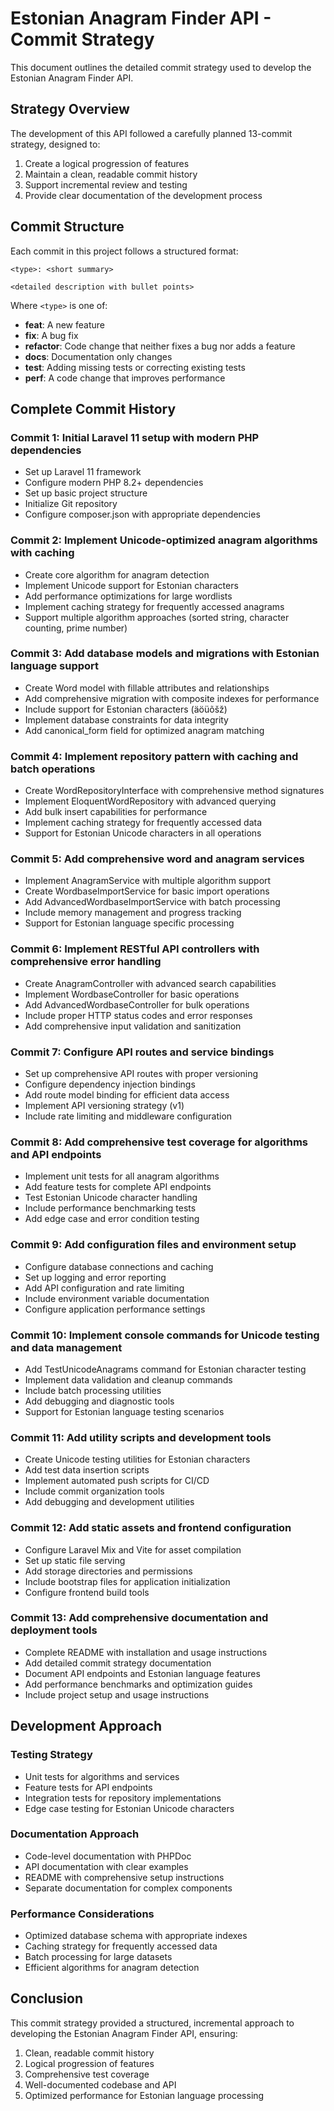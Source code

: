 # Estonian Anagram Finder API - Commit Strategy

This document outlines the detailed commit strategy used to develop the Estonian Anagram Finder API.

## Strategy Overview

The development of this API followed a carefully planned 13-commit strategy, designed to:

1. Create a logical progression of features
2. Maintain a clean, readable commit history
3. Support incremental review and testing
4. Provide clear documentation of the development process

## Commit Structure

Each commit in this project follows a structured format:

```
<type>: <short summary>

<detailed description with bullet points>
```

Where `<type>` is one of:
- **feat**: A new feature
- **fix**: A bug fix
- **refactor**: Code change that neither fixes a bug nor adds a feature
- **docs**: Documentation only changes
- **test**: Adding missing tests or correcting existing tests
- **perf**: A code change that improves performance

## Complete Commit History

### Commit 1: Initial Laravel 11 setup with modern PHP dependencies
- Set up Laravel 11 framework
- Configure modern PHP 8.2+ dependencies
- Set up basic project structure
- Initialize Git repository
- Configure composer.json with appropriate dependencies

### Commit 2: Implement Unicode-optimized anagram algorithms with caching
- Create core algorithm for anagram detection
- Implement Unicode support for Estonian characters
- Add performance optimizations for large wordlists
- Implement caching strategy for frequently accessed anagrams
- Support multiple algorithm approaches (sorted string, character counting, prime number)

### Commit 3: Add database models and migrations with Estonian language support
- Create Word model with fillable attributes and relationships
- Add comprehensive migration with composite indexes for performance
- Include support for Estonian characters (äöüõšž)
- Implement database constraints for data integrity
- Add canonical_form field for optimized anagram matching

### Commit 4: Implement repository pattern with caching and batch operations
- Create WordRepositoryInterface with comprehensive method signatures
- Implement EloquentWordRepository with advanced querying
- Add bulk insert capabilities for performance
- Implement caching strategy for frequently accessed data
- Support for Estonian Unicode characters in all operations

### Commit 5: Add comprehensive word and anagram services
- Implement AnagramService with multiple algorithm support
- Create WordbaseImportService for basic import operations
- Add AdvancedWordbaseImportService with batch processing
- Include memory management and progress tracking
- Support for Estonian language specific processing

### Commit 6: Implement RESTful API controllers with comprehensive error handling
- Create AnagramController with advanced search capabilities
- Implement WordbaseController for basic operations
- Add AdvancedWordbaseController for bulk operations
- Include proper HTTP status codes and error responses
- Add comprehensive input validation and sanitization

### Commit 7: Configure API routes and service bindings
- Set up comprehensive API routes with proper versioning
- Configure dependency injection bindings
- Add route model binding for efficient data access
- Implement API versioning strategy (v1)
- Include rate limiting and middleware configuration

### Commit 8: Add comprehensive test coverage for algorithms and API endpoints
- Implement unit tests for all anagram algorithms
- Add feature tests for complete API endpoints
- Test Estonian Unicode character handling
- Include performance benchmarking tests
- Add edge case and error condition testing

### Commit 9: Add configuration files and environment setup
- Configure database connections and caching
- Set up logging and error reporting
- Add API configuration and rate limiting
- Include environment variable documentation
- Configure application performance settings

### Commit 10: Implement console commands for Unicode testing and data management
- Add TestUnicodeAnagrams command for Estonian character testing
- Implement data validation and cleanup commands
- Include batch processing utilities
- Add debugging and diagnostic tools
- Support for Estonian language testing scenarios

### Commit 11: Add utility scripts and development tools
- Create Unicode testing utilities for Estonian characters
- Add test data insertion scripts
- Implement automated push scripts for CI/CD
- Include commit organization tools
- Add debugging and development utilities

### Commit 12: Add static assets and frontend configuration
- Configure Laravel Mix and Vite for asset compilation
- Set up static file serving
- Add storage directories and permissions
- Include bootstrap files for application initialization
- Configure frontend build tools

### Commit 13: Add comprehensive documentation and deployment tools
- Complete README with installation and usage instructions
- Add detailed commit strategy documentation
- Document API endpoints and Estonian language features
- Add performance benchmarks and optimization guides
- Include project setup and usage instructions

## Development Approach

### Testing Strategy
- Unit tests for algorithms and services
- Feature tests for API endpoints
- Integration tests for repository implementations
- Edge case testing for Estonian Unicode characters

### Documentation Approach
- Code-level documentation with PHPDoc
- API documentation with clear examples
- README with comprehensive setup instructions
- Separate documentation for complex components

### Performance Considerations
- Optimized database schema with appropriate indexes
- Caching strategy for frequently accessed data
- Batch processing for large datasets
- Efficient algorithms for anagram detection

## Conclusion

This commit strategy provided a structured, incremental approach to developing the Estonian Anagram Finder API, ensuring:

1. Clean, readable commit history
2. Logical progression of features
3. Comprehensive test coverage
4. Well-documented codebase and API
5. Optimized performance for Estonian language processing
